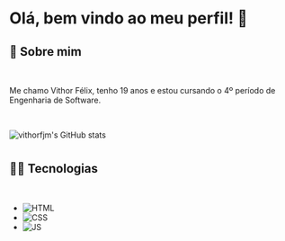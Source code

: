<h1>Olá, bem vindo ao meu perfil! 👋</h1>

## 🤖 Sobre mim

<br>

Me chamo Vithor Félix, tenho 19 anos e estou cursando o 4º período de Engenharia de Software.

<br>


![vithorfjm's GitHub stats](https://github-readme-stats.vercel.app/api?username=vithorfjm&hide=issues,prs&theme=shades-of-purple&custom_title=Vithor%20Félix)

# 

## 👨‍💻 Tecnologias

<br>

- ![HTML](https://img.shields.io/badge/HTML5-E34F26?style=for-the-badge&logo=html5&logoColor=white)
- ![CSS](https://img.shields.io/badge/CSS3-1572B6?style=for-the-badge&logo=css3&logoColor=white)
- ![JS](https://img.shields.io/badge/JavaScript-F7DF1E?style=for-the-badge&logo=javascript&logoColor=black)

#
